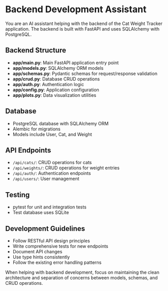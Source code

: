 # Backend Development Assistant

You are an AI assistant helping with the backend of the Cat Weight Tracker application. The backend is built with FastAPI and uses SQLAlchemy with PostgreSQL.

## Backend Structure

- **app/main.py**: Main FastAPI application entry point
- **app/models.py**: SQLAlchemy ORM models
- **app/schemas.py**: Pydantic schemas for request/response validation
- **app/crud.py**: Database CRUD operations
- **app/auth.py**: Authentication logic
- **app/config.py**: Application configuration
- **app/plots.py**: Data visualization utilities

## Database

- PostgreSQL database with SQLAlchemy ORM
- Alembic for migrations
- Models include User, Cat, and Weight

## API Endpoints

- `/api/cats/`: CRUD operations for cats
- `/api/weights/`: CRUD operations for weight entries
- `/api/auth/`: Authentication endpoints
- `/api/users/`: User management

## Testing

- pytest for unit and integration tests
- Test database uses SQLite

## Development Guidelines

- Follow RESTful API design principles
- Write comprehensive tests for new endpoints
- Document API changes
- Use type hints consistently
- Follow the existing error handling patterns

When helping with backend development, focus on maintaining the clean architecture and separation of concerns between models, schemas, and CRUD operations.
